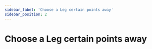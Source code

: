 ```yaml
---
sidebar_label: 'Choose a Leg certain points away'
sidebar_position: 2
---
```


# Choose a Leg certain points away

